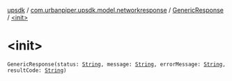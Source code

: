 [upsdk](../../index.md) / [com.urbanpiper.upsdk.model.networkresponse](../index.md) / [GenericResponse](index.md) / [&lt;init&gt;](./-init-.md)

# &lt;init&gt;

`GenericResponse(status: `[`String`](https://kotlinlang.org/api/latest/jvm/stdlib/kotlin/-string/index.html)`, message: `[`String`](https://kotlinlang.org/api/latest/jvm/stdlib/kotlin/-string/index.html)`, errorMessage: `[`String`](https://kotlinlang.org/api/latest/jvm/stdlib/kotlin/-string/index.html)`, resultCode: `[`String`](https://kotlinlang.org/api/latest/jvm/stdlib/kotlin/-string/index.html)`)`